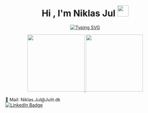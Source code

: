 <h1 align="center">Hi , I'm Niklas Jul <img src="https://media.giphy.com/media/TEnXkcsHrP4YedChhA/giphy.gif" width="35"></h1>
<p align="center" width="100%">
  <a href="https://git.io/typing-svg"><img src="https://readme-typing-svg.herokuapp.com?font=Fira+Code&pause=1000&width=435&lines=Hello+world!;Full+stack+developer" alt="Typing SVG" /></a>
</p>


<p align="center">
  <a href="https://github.com/SirJul1337">
    <img height="180em" src="https://github-readme-stats-eight-theta.vercel.app/api?username=SirJul1337&show_icons=true&theme=algolia&include_all_commits=true&count_private=true"/>
    <img height="180em" src="https://github-readme-stats-eight-theta.vercel.app/api/top-langs/?username=SirJul1337&layout=compact&langs_count=8&theme=algolia&include_all_commits=true&count_private=true"/>
  </a>
</p>
  📧 Mail: Niklas.Jul@Julit.dk
  <div id="badges">
    <a href="https://www.linkedin.com/in/niklas-jul-367b65215/">
      <img src="https://img.shields.io/badge/LinkedIn-blue?style=for-the-badge&logo=linkedin&logoColor=white" alt="LinkedIn Badge"/>
    </a>
  </div>
